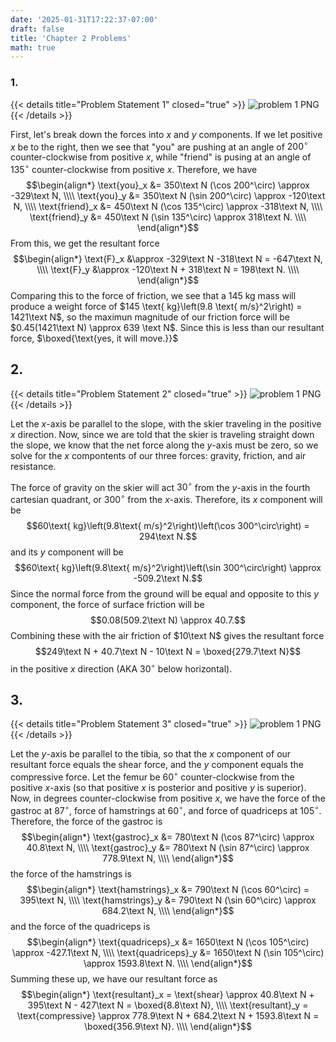 ```yaml
---
date: '2025-01-31T17:22:37-07:00'
draft: false
title: 'Chapter 2 Problems'
math: true
---
```


### 1.
{{< details title="Problem Statement 1" closed="true" >}}
![problem 1 PNG](/images/chap2p1.png)
{{< /details >}}

First, let's break down the forces into $x$ and $y$ components. If we let positive $x$ be to the right, then we see that "you" are pushing at an angle of $200^\circ$ counter-clockwise from positive $x$, while "friend" is pusing at an angle of $135^\circ$ counter-clockwise from positive $x$. Therefore, we have
$$\begin{align*}
\text{you}_x &= 350\text N (\cos 200^\circ) \approx -329\text N, \\\\
\text{you}_y &= 350\text N (\sin 200^\circ) \approx -120\text N, \\\\
\text{friend}_x &= 450\text N (\cos 135^\circ) \approx -318\text N, \\\\
\text{friend}_y &= 450\text N (\sin 135^\circ) \approx 318\text N. \\\\
\end{align*}$$
From this, we get the resultant force
$$\begin{align*}
\text{F}_x &\approx -329\text N -318\text N = -647\text N, \\\\
\text{F}_y &\approx -120\text N + 318\text N = 198\text N. \\\\
\end{align*}$$
Comparing this to the force of friction, we see that a 145 kg mass will produce a weight force of $145 \text{ kg}\left(9.8 \text{ m/s}^2\right) = 1421\text N$, so the maximun magnitude of our friction force will be $0.45(1421\text N) \approx 639 \text N$. Since this is less than our resultant force, $\boxed{\text{yes, it will move.}}$

## 2.
{{< details title="Problem Statement 2" closed="true" >}}
![problem 1 PNG](/images/chap2p2.png)
{{< /details >}}

Let the $x$-axis be parallel to the slope, with the skier traveling in the positive $x$ direction. Now, since we are told that the skier is traveling straight down the slope, we know that the net force along the $y$-axis must be zero, so we solve for the $x$ compontents of our three forces: gravity, friction, and air resistance.

The force of gravity on the skier will act $30^\circ$ from the $y$-axis in the fourth cartesian quadrant, or $300^\circ$ from the $x$-axis. Therefore, its $x$ component will be
$$60\text{ kg}\left(9.8\text{ m/s}^2\right)\left(\cos 300^\circ\right) = 294\text N.$$
and its $y$ component will be
$$60\text{ kg}\left(9.8\text{ m/s}^2\right)\left(\sin 300^\circ\right) \approx -509.2\text N.$$
Since the normal force from the ground will be equal and opposite to this $y$ component, the force of surface friction will be
$$0.08(509.2\text N) \approx 40.7.$$
Combining these with the air friction of $10\text N$ gives the resultant force
$$249\text N + 40.7\text N - 10\text N = \boxed{279.7\text N}$$
in the positive $x$ direction (AKA $30^\circ$ below horizontal).


## 3.
{{< details title="Problem Statement 3" closed="true" >}}
![problem 1 PNG](/images/chap2p3.png)
{{< /details >}}

Let the $y$-axis be parallel to the tibia, so that the $x$ component of our resultant force equals the shear force, and the $y$ component equals the compressive force. Let the femur be $60^\circ$ counter-clockwise from the positive $x$-axis (so that positive $x$ is posterior and positive $y$ is superior). Now, in degrees counter-clockwise from positive $x$, we have the force of the gastroc at $87^\circ$, force of hamstrings at $60^\circ$, and force of quadriceps at $105^\circ$. Therefore, the force of the gastroc is
$$\begin{align*}
\text{gastroc}_x &= 780\text N (\cos 87^\circ) \approx 40.8\text N, \\\\
\text{gastroc}_y &= 780\text N (\sin 87^\circ) \approx 778.9\text N, \\\\
\end{align*}$$
the force of the hamstrings is
$$\begin{align*}
\text{hamstrings}_x &= 790\text N (\cos 60^\circ) = 395\text N, \\\\
\text{hamstrings}_y &= 790\text N (\sin 60^\circ) \approx 684.2\text N, \\\\
\end{align*}$$
and the force of the quadriceps is
$$\begin{align*}
\text{quadriceps}_x &= 1650\text N (\cos 105^\circ) \approx -427.1\text N, \\\\
\text{quadriceps}_y &= 1650\text N (\sin 105^\circ) \approx 1593.8\text N. \\\\
\end{align*}$$
Summing these up, we have our resultant force as
$$\begin{align*}
\text{resultant}_x = \text{shear} \approx 40.8\text N + 395\text N - 427\text N = \boxed{8.8\text N}, \\\\
\text{resultant}_y = \text{compressive} \approx 778.9\text N + 684.2\text N + 1593.8\text N = \boxed{356.9\text N}. \\\\
\end{align*}$$